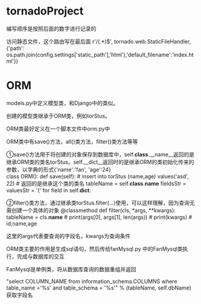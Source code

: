 # tornadoProject
编写顺序是按照后面的数字进行记录的

访问静态文件，这个路由写在最后面
r'/(.*)$', tornado.web.StaticFileHandler, {'path': os.path.join(config.settings['static_path'],'html'),'default_filename':'index.html'})


# ORM
models.py中定义模型类，和Django中的类似。

创建的模型类继承于ORM类，例如torStus。

ORM类最好定义在一个脚本文件中orm.py中

ORM类中有save()方法，all()类方法，filter()类方法等等

①save()方法用于将创建的对象保存到数据库中，self.__class__.__name__返回的是继承ORM类的类名torStus。self.__dict__返回时的是继承ORM的类初始化传来的参数，以字典的形式{'name':'fan', 'age':24} <br>
class ORM():
  def save(self):
        # insert into torStus (name,age) values('asd', 22)
        # 返回的是继承这个类的类名
        tableName = self.__class__.__name__
        fieldsStr = valuesStr = '('
        for field in self.__dict__:

②filter()类方法，通过继承类torStus.filter(...)使用，可以这样理解，因为查询无需创建一个具体的对象
@classmethod
    def filter(cls, *args, **kwargs):
        tableName = cls.__name__
        # print(args[0], args[1], len(args))
        # print(kwargs)
        # id,name,age
        
这里的args代表要查询的字段名，kwargs为查询条件

ORM类主要的作用是生成sql语句，然后传给fanMysql.py 中的FanMysql类执行，完成与数据库的交互

FanMysql是单例类，将从数据库查询的数据重组并返回

"select COLUMN_NAME from information_schema.COLUMNS where table_name ='%s' and table_schema = '%s'" % (tableName, self.dbName)
获取字段名
